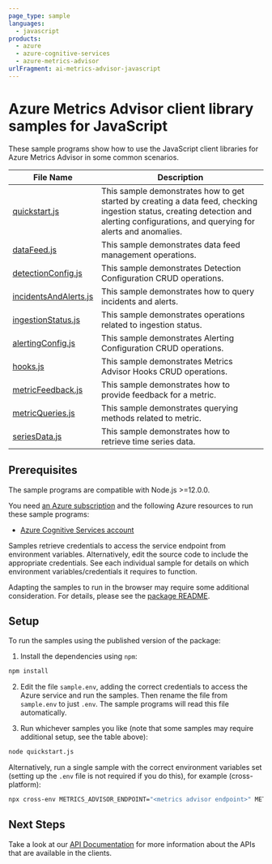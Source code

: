 ```yaml
---
page_type: sample
languages:
  - javascript
products:
  - azure
  - azure-cognitive-services
  - azure-metrics-advisor
urlFragment: ai-metrics-advisor-javascript
---
```


# Azure Metrics Advisor client library samples for JavaScript

These sample programs show how to use the JavaScript client libraries for Azure Metrics Advisor in some common scenarios.

| **File Name**                               | **Description**                                                                                                                                                                        |
| ------------------------------------------- | -------------------------------------------------------------------------------------------------------------------------------------------------------------------------------------- |
| [quickstart.js][quickstart]                 | This sample demonstrates how to get started by creating a data feed, checking ingestion status, creating detection and alerting configurations, and querying for alerts and anomalies. |
| [dataFeed.js][datafeed]                     | This sample demonstrates data feed management operations.                                                                                                                              |
| [detectionConfig.js][detectionconfig]       | This sample demonstrates Detection Configuration CRUD operations.                                                                                                                      |
| [incidentsAndAlerts.js][incidentsandalerts] | This sample demonstrates how to query incidents and alerts.                                                                                                                            |
| [ingestionStatus.js][ingestionstatus]       | This sample demonstrates operations related to ingestion status.                                                                                                                       |
| [alertingConfig.js][alertingconfig]         | This sample demonstrates Alerting Configuration CRUD operations.                                                                                                                       |
| [hooks.js][hooks]                           | This sample demonstrates Metrics Advisor Hooks CRUD operations.                                                                                                                        |
| [metricFeedback.js][metricfeedback]         | This sample demonstrates how to provide feedback for a metric.                                                                                                                         |
| [metricQueries.js][metricqueries]           | This sample demonstrates querying methods related to metric.                                                                                                                           |
| [seriesData.js][seriesdata]                 | This sample demonstrates how to retrieve time series data.                                                                                                                             |

## Prerequisites

The sample programs are compatible with Node.js >=12.0.0.

You need [an Azure subscription][freesub] and the following Azure resources to run these sample programs:

- [Azure Cognitive Services account][createinstance_azurecognitiveservicesaccount]

Samples retrieve credentials to access the service endpoint from environment variables. Alternatively, edit the source code to include the appropriate credentials. See each individual sample for details on which environment variables/credentials it requires to function.

Adapting the samples to run in the browser may require some additional consideration. For details, please see the [package README][package].

## Setup

To run the samples using the published version of the package:

1. Install the dependencies using `npm`:

```bash
npm install
```

2. Edit the file `sample.env`, adding the correct credentials to access the Azure service and run the samples. Then rename the file from `sample.env` to just `.env`. The sample programs will read this file automatically.

3. Run whichever samples you like (note that some samples may require additional setup, see the table above):

```bash
node quickstart.js
```

Alternatively, run a single sample with the correct environment variables set (setting up the `.env` file is not required if you do this), for example (cross-platform):

```bash
npx cross-env METRICS_ADVISOR_ENDPOINT="<metrics advisor endpoint>" METRICS_ADVISOR_SUBSCRIPTION_KEY="<metrics advisor subscription key>" METRICS_ADVISOR_API_KEY="<metrics advisor api key>" METRICS_ADVISOR_SQL_SERVER_CONNECTION_STRING="<metrics advisor sql server connection string>" METRICS_ADVISOR_AZURE_SQL_SERVER_QUERY="<metrics advisor azure sql server query>" node quickstart.js
```

## Next Steps

Take a look at our [API Documentation][apiref] for more information about the APIs that are available in the clients.

[quickstart]: https://github.com/Azure/azure-sdk-for-js/blob/master/sdk/metricsadvisor/ai-metrics-advisor/samples/v1/javascript/quickstart.js
[datafeed]: https://github.com/Azure/azure-sdk-for-js/blob/master/sdk/metricsadvisor/ai-metrics-advisor/samples/v1/javascript/dataFeed.js
[detectionconfig]: https://github.com/Azure/azure-sdk-for-js/blob/master/sdk/metricsadvisor/ai-metrics-advisor/samples/v1/javascript/detectionConfig.js
[incidentsandalerts]: https://github.com/Azure/azure-sdk-for-js/blob/master/sdk/metricsadvisor/ai-metrics-advisor/samples/v1/javascript/incidentsAndAlerts.js
[ingestionstatus]: https://github.com/Azure/azure-sdk-for-js/blob/master/sdk/metricsadvisor/ai-metrics-advisor/samples/v1/javascript/ingestionStatus.js
[alertingconfig]: https://github.com/Azure/azure-sdk-for-js/blob/master/sdk/metricsadvisor/ai-metrics-advisor/samples/v1/javascript/alertingConfig.js
[hooks]: https://github.com/Azure/azure-sdk-for-js/blob/master/sdk/metricsadvisor/ai-metrics-advisor/samples/v1/javascript/hooks.js
[metricfeedback]: https://github.com/Azure/azure-sdk-for-js/blob/master/sdk/metricsadvisor/ai-metrics-advisor/samples/v1/javascript/metricFeedback.js
[metricqueries]: https://github.com/Azure/azure-sdk-for-js/blob/master/sdk/metricsadvisor/ai-metrics-advisor/samples/v1/javascript/metricQueries.js
[seriesdata]: https://github.com/Azure/azure-sdk-for-js/blob/master/sdk/metricsadvisor/ai-metrics-advisor/samples/v1/javascript/seriesData.js
[apiref]: https://docs.microsoft.com/javascript/api/@azure/ai-metrics-advisor/?view=azure-node-preview
[freesub]: https://azure.microsoft.com/free/
[createinstance_azurecognitiveservicesaccount]: https://docs.microsoft.com/azure/cognitive-services/cognitive-services-apis-create-account
[package]: https://github.com/Azure/azure-sdk-for-js/tree/master/sdk/metricsadvisor/ai-metrics-advisor/README.md
